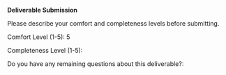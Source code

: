 **Deliverable Submission**

Please describe your comfort and completeness levels before submitting.

Comfort Level (1-5): 
5

Completeness Level (1-5):

Do you have any remaining questions about this deliverable?:
